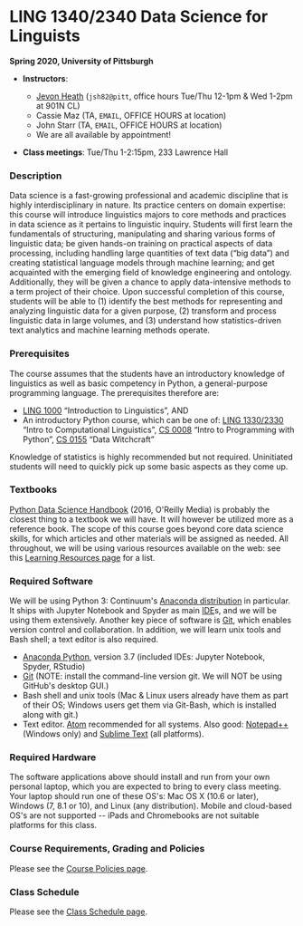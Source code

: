 # LING 1340/2340 Data Science for Linguists
**Spring 2020, University of Pittsburgh**


- **Instructors**:
	- [Jevon Heath](https://www.linguistics.pitt.edu/people/jevon-heath) (`jsh82@pitt`, office hours Tue/Thu 12-1pm & Wed 1-2pm at 901N CL)
	- Cassie Maz (TA, `EMAIL`, OFFICE HOURS at location)
	- John Starr (TA, `EMAIL`, OFFICE HOURS at location)
	- We are all available by appointment!

- **Class meetings**: Tue/Thu 1-2:15pm, 233 Lawrence Hall

<!--
<div class="warning">
NOTE: THE SITE IS UNDER CONSTRUCTION
</div>
-->

### Description

Data science is a fast-growing professional and academic discipline that is highly interdisciplinary in nature. Its practice centers on domain expertise: this course will introduce linguistics majors to core methods and practices in data science as it pertains to linguistic inquiry. Students will first learn the fundamentals of structuring, manipulating and sharing various forms of linguistic data; be given hands-on training on practical aspects of data processing, including handling large quantities of text data (“big data”) and creating statistical language models through machine learning; and get acquainted with the emerging field of knowledge engineering and ontology. Additionally, they will be given a chance to apply data-intensive methods to a term project of their choice. Upon successful completion of this course, students will be able to (1) identify the best methods for representing and analyzing linguistic data for a given purpose, (2) transform and process linguistic data in large volumes, and (3) understand how statistics-driven text analytics and machine learning methods operate.

### Prerequisites

The course assumes that the students have an introductory knowledge of linguistics as well as basic competency in Python, a general-purpose programming language. The prerequisites therefore are:

- [LING 1000](https://www.linguistics.pitt.edu/undergraduate/courses#ling1000) “Introduction to Linguistics”, AND
- An introductory Python course, which can be one of: [LING 1330/2330](http://www.pitt.edu/~naraehan/ling1330/index.html) “Intro to Computational Linguistics”, [CS 0008](http://courses.sci.pitt.edu/courses/CS-8) “Intro to Programming with Python”, [CS 0155](http://db.cs.pitt.edu/group/teaching/data-witchcraft) “Data Witchcraft”

Knowledge of statistics is highly recommended but not required. Uninitiated students will need to quickly pick up some basic aspects as they come up.


### Textbooks

[Python Data Science Handbook](https://jakevdp.github.io/PythonDataScienceHandbook/index.html) (2016, O'Reilly Media) is probably the closest thing to a textbook we will have. It will however be utilized more as a reference book. The scope of this course goes beyond core data science skills, for which articles and other materials will be assigned as needed. All throughout, we will be using various resources available on the web: see this [Learning Resources page](https://github.com/Data-Science-for-Linguists-2020/Home/blob/master/resources.md) for a list.

### Required Software

We will be using Python 3: Continuum's [Anaconda distribution](https://www.anaconda.com/download/) in particular. It ships with Jupyter Notebook and Spyder as main [IDE](https://en.wikipedia.org/wiki/Integrated_development_environment)s, and we will be using them extensively. Another key piece of software is [Git](https://git-scm.com/), which enables version control and collaboration. In addition, we will learn unix tools and Bash shell; a text editor is also required.

- [Anaconda Python](https://www.anaconda.com/download/), version 3.7 (included IDEs: Jupyter Notebook, Spyder, RStudio)
- [Git](https://git-scm.com/) (NOTE: install the command-line version git. We will NOT be using GitHub's desktop GUI.)
- Bash shell and unix tools (Mac & Linux users already have them as part of their OS; Windows users get them via Git-Bash, which is installed along with git.)
- Text editor. [Atom](https://atom.io/) recommended for all systems. Also good: [Notepad++](https://notepad-plus-plus.org/) (Windows only) and [Sublime Text](https://www.sublimetext.com/) (all platforms).

### Required Hardware

The software applications above should install and run from your own personal laptop, which you are expected to bring to every class meeting. Your laptop should run one of these OS's: Mac OS X (10.6 or later), Windows (7, 8.1 or 10), and Linux (any distribution). Mobile and cloud-based OS's are not supported -- iPads and Chromebooks are not suitable platforms for this class.

### Course Requirements, Grading and Policies
Please see the [Course Policies page](https://github.com/Data-Science-for-Linguists-2020/Home/blob/master/policies.md).

### Class Schedule
Please see the [Class Schedule page](https://github.com/Data-Science-for-Linguists-2020/Home/blob/master/schedule.md).
